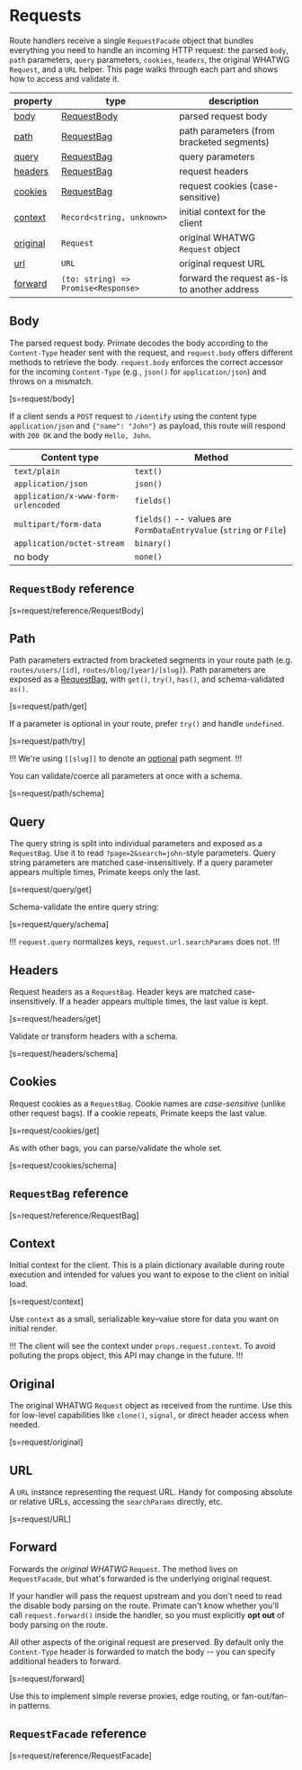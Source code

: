 # Requests
Route handlers receive a single `RequestFacade` object that bundles everything
you need to handle an incoming HTTP request: the parsed `body`, `path`
parameters, `query` parameters, `cookies`, `headers`, the original WHATWG
`Request`, and a `URL` helper. This page walks through each part and shows how
to access and validate it.

|property|type|description|
|-|-|-|
|[body](#body)|[RequestBody](#requestbody-reference)|parsed request body|
|[path](#path)|[RequestBag](#requestbag-reference)|path parameters (from bracketed segments)|
|[query](#query)|[RequestBag](#requestbag-reference)|query parameters|
|[headers](#headers)|[RequestBag](#requestbag-reference)|request headers|
|[cookies](#cookies)|[RequestBag](#requestbag-reference)|request cookies (case-sensitive)|
|[context](#context)|`Record<string, unknown>`|initial context for the client|
|[original](#original)|`Request`|original WHATWG `Request` object|
|[url](#url)|`URL`|original request URL|
|[forward](#forward)|`(to: string) => Promise<Response>`|forward the request as-is to another address|

## Body

The parsed request body. Primate decodes the body according to the
`Content-Type` header sent with the request, and `request.body` offers different
methods to retrieve the body. `request.body` enforces the correct accessor for
the incoming `Content-Type` (e.g., `json()` for `application/json`) and throws
on a mismatch.

[s=request/body]

If a client sends a `POST` request to `/identify` using the content type
`application/json` and `{"name": "John"}` as payload, this route will respond
with `200 OK` and the body `Hello, John`.

|Content type|Method|
|-|-|
|`text/plain`|`text()`|
|`application/json`|`json()`|
|`application/x-www-form-urlencoded`|`fields()`|
|`multipart/form-data`|`fields()` -- values are `FormDataEntryValue` (`string` or `File`)|
|`application/octet-stream`|`binary()`|
|no body|`none()`|

## `RequestBody` reference
[s=request/reference/RequestBody]

## Path
Path parameters extracted from bracketed segments in your route path (e.g.
`routes/users/[id]`, `routes/blog/[year]/[slug]`).
Path parameters are exposed
as a [RequestBag](#requestbag-reference), with `get()`, `try()`, `has()`, and
schema-validated `as()`.


[s=request/path/get]

If a parameter is optional in your route, prefer `try()` and handle `undefined`.

[s=request/path/try]

!!!
We're using `[[slug]]` to denote an [optional](/routing#optional-routes) path
segment.
!!!

You can validate/coerce all parameters at once with a schema.

[s=request/path/schema]

## Query
The query string is split into individual parameters and exposed as a
`RequestBag`. Use it to read `?page=2&search=john`-style parameters. Query
string parameters are matched case-insensitively. If a query parameter appears
multiple times, Primate keeps only the last.

[s=request/query/get]

Schema-validate the entire query string:

[s=request/query/schema]

!!!
`request.query` normalizes keys, `request.url.searchParams` does not.
!!!

## Headers
Request headers as a `RequestBag`. Header keys are matched case-insensitively.
If a header appears multiple times, the last value is kept.

[s=request/headers/get]

Validate or transform headers with a schema.

[s=request/headers/schema]

## Cookies
Request cookies as a `RequestBag`. Cookie names are *case-sensitive* (unlike
other request bags). If a cookie repeats, Primate keeps the last value.

[s=request/cookies/get]

As with other bags, you can parse/validate the whole set.

[s=request/cookies/schema]

## `RequestBag` reference
[s=request/reference/RequestBag]

## Context
Initial context for the client. This is a plain dictionary available during
route execution and intended for values you want to expose to the client on
initial load.

[s=request/context]

Use `context` as a small, serializable key–value store for data you want on
initial render.

!!!
The client will see the context under `props.request.context`. To avoid
polluting the props object, this API may change in the future.
!!!

## Original
The original WHATWG `Request` object as received from the runtime. Use this for
low-level capabilities like `clone()`, `signal`, or direct header access when
needed.

[s=request/original]

## URL
A `URL` instance representing the request URL. Handy for composing absolute or
relative URLs, accessing the `searchParams` directly, etc.

[s=request/URL]

## Forward
Forwards the *original WHATWG* `Request`. The method lives on `RequestFacade`,
but what's forwarded is the underlying original request.

If your handler will pass the request upstream and you don't need to read the
disable body parsing on the route. Primate can't know whether you'll call
`request.forward()` inside the handler, so you must explicitly **opt out** of
body parsing on the route.

All other aspects of the original request are preserved. By default only the
`Content-Type` header is forwarded to match the body -- you can specify
additional headers to forward.

[s=request/forward]

Use this to implement simple reverse proxies, edge routing, or fan-out/fan-in
patterns.

## `RequestFacade` reference
[s=request/reference/RequestFacade]
